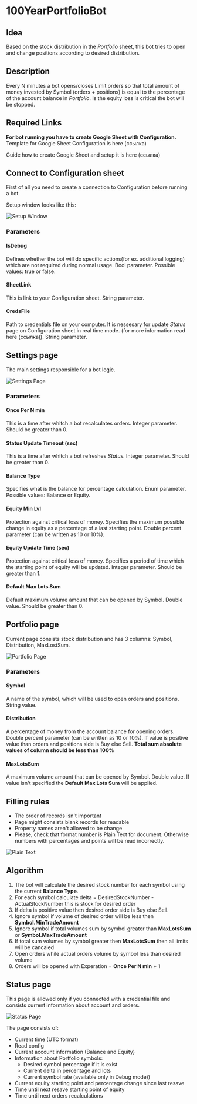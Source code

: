 ﻿100YearPortfolioBot
===

## Idea
Based on the stock distribution in the *Portfolio* sheet, this bot tries to open and change positions according to desired distribution.

## Description
Every N minutes a bot opens/closes Limit orders so that total amount of money invested by Symbol (orders + positions) is equal to the percentage of the account balance in *Portfolio*.
Is the equity loss is critical the bot will be stopped.

## Required Links
**For bot running you have to create Google Sheet with Configuration.**
Template for Google Sheet Configuration is here (ссылка)

Guide how to create Google Sheet and setup it is here (ссылка)


## Connect to Configuration sheet
First of all you need to create a connection to Configuration before running a bot.

Setup window looks like this:

![Setup Window](screens/SetupWindow.png)

### Parameters

#### **IsDebug**
Defines whether the bot will do specific actions(for ex. additional logging) which are not required during normal usage. Bool parameter. Possible values: true or false.

#### **SheetLink**
This is link to your Configuration sheet. String parameter.

#### **CredsFile**
Path to credentials file on your computer. It is nessesary for update *Status* page on Configuration sheet in real time mode. (for more information read here (ссылка)). String parameter.


## Settings page
The main settings responsible for a bot logic.

![Settings Page](screens/SettingsPage.png)

### Parameters

#### **Once Per N min**
This is a time after whitch a bot recalculates orders. Integer parameter. Should be greater than 0.

#### **Status Update Timeout (sec)**
This is a time after whitch a bot refreshes *Status*. Integer parameter. Should be greater than 0.

#### **Balance Type**
Specifies what is the balance for percentage calculation. Enum parameter. Possible values: Balance or Equity.

#### **Equity Min Lvl**
Protection against critical loss of money. Specifies the maximum possible change in equity as a percentage of a last starting point. Double percent parameter (can be written as 10 or 10%).

#### **Equity Update Time (sec)**
Protection against critical loss of money. Specifies a period of time which the starting point of equity will be updated. Integer parameter. Should be greater than 1.

#### **Default Max Lots Sum**
Default maximum volume amount that can be opened by Symbol. Double value. Should be greater than 0.


## Portfolio page

Current page consists stock distribution and has 3 columns: Symbol, Distribution, MaxLostSum.

![Portfolio Page](screens/PortfolioPage.png)

### Parameters

#### **Symbol**
A name of the symbol, which will be used to open orders and positions. String value.

#### **Distribution**
A percentage of money from the account balance for opening orders. Double percent parameter (can be written as 10 or 10%). If value is positive value than orders and positions side is Buy else Sell. **Total sum absolute values of column should be less than 100%**

#### **MaxLotsSum**
A maximum volume amount that can be opened by Symbol. Double value. If value isn't specified the **Default Max Lots Sum** will be applied.

## **Filling rules**
- The order of records isn't important
- Page might consists blank records for readable
- Property names aren't allowed to be change
- Please, check that format number is Plain Text for document. Otherwise numbers with percentages and points will be read incorrectly.

![Plain Text](screens/Plain%20text.png)

## Algorithm

1. The bot will calculate the desired stock number for each symbol using the current **Balance Type**.
2. For each symbol calculate delta = DesiredStockNumber - ActualStockNumber this is stock for desired order
3. If delta is positive value then desired order side is Buy else Sell.
4. Ignore symbol if volume of desired order will be less then **Symbol.MinTradeAmount**
5. Ignore symbol if total volumes sum by symbol greater than **MaxLotsSum** or **Symbol.MaxTradeAmount**
6. If total sum volumes by symbol greater then **MaxLotsSum** then all limits will be cancaled
7. Open orders while actual orders volume by symbol less than desired volume
8. Orders will be opened with Experation = **Once Per N min** + 1

## Status page
This page is allowed only if you connected with a credential file and consists current information about account and orders.

![Status Page](screens/StatusPage.png)

The page consists of:
- Current time (UTC format)
- Read config
- Current account information (Balance and Equity)
- Information about Portfolio symbols:
    - Desired symbol percentage if it is exist
    - Current delta in percentage and lots
    - Current symbol rate (available only in Debug mode))
- Current equity starting point and percentage change since last resave
- Time until next resave starting point of equity
- Time until next orders recalculations